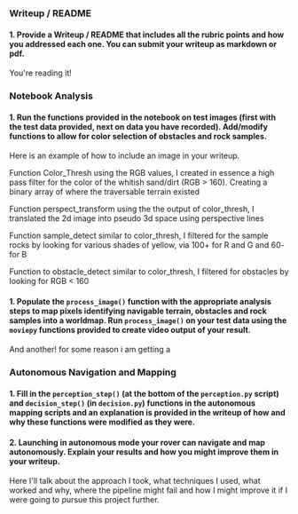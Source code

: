 ### Writeup / README

#### 1. Provide a Writeup / README that includes all the rubric points and how you addressed each one.  You can submit your writeup as markdown or pdf.  

You're reading it!

### Notebook Analysis
#### 1. Run the functions provided in the notebook on test images (first with the test data provided, next on data you have recorded). Add/modify functions to allow for color selection of obstacles and rock samples.
Here is an example of how to include an image in your writeup.

Function Color_Thresh
using the RGB values, I created in essence a high pass filter for the color of the whitish sand/dirt (RGB > 160). Creating a binary array of where the traversable terrain existed

Function perspect_transform
using the the output of color_thresh, I translated the 2d image into pseudo 3d space using perspective lines

Function sample_detect
similar to color_thresh, I filtered for the sample rocks by looking for various shades of yellow, via 100+ for R and G and 60- for B

Function to obstacle_detect
similar to color_thresh, I filtered for obstacles by looking for RGB < 160


#### 1. Populate the `process_image()` function with the appropriate analysis steps to map pixels identifying navigable terrain, obstacles and rock samples into a worldmap.  Run `process_image()` on your test data using the `moviepy` functions provided to create video output of your result. 
And another! 
for some reason i am getting a 

### Autonomous Navigation and Mapping

#### 1. Fill in the `perception_step()` (at the bottom of the `perception.py` script) and `decision_step()` (in `decision.py`) functions in the autonomous mapping scripts and an explanation is provided in the writeup of how and why these functions were modified as they were.


#### 2. Launching in autonomous mode your rover can navigate and map autonomously.  Explain your results and how you might improve them in your writeup.  

Here I'll talk about the approach I took, what techniques I used, what worked and why, where the pipeline might fail and how I might improve it if I were going to pursue this project further.  